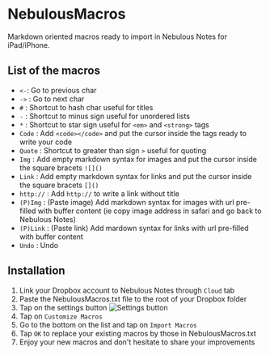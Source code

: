 NebulousMacros
==============

Markdown oriented macros ready to import in Nebulous Notes for iPad/iPhone.

## List of the macros
- `<-`: Go to previous char
- `->` : Go to next char
- `#` : Shortcut to hash char useful for titles
- `-` : Shortcut to minus sign useful for unordered lists
- `*` : Shortcut to star sign useful for `<em>` and `<strong>` tags
- `Code` : Add `<code></code>` and put the cursor inside the tags ready to write your code
- `Quote`  : Shortcut to greater than sign `>` useful for quoting
- `Img` : Add empty markdown syntax for images and put the cursor inside the square bracets `![]()`
- `Link` : Add empty markdown syntax for links and put the cursor inside the square bracets `[]()`
- `http://` : Add `http://` to write a link without title
- `(P)Img` : (Paste image) Add markdown syntax for images with url pre-filled with buffer content (ie copy image address in safari and go back to Nebulous Notes)
- `(P)Link` : (Paste link) Add mardown syntax for links with url pre-filled with buffer content
- `Undo` : Undo

## Installation
1. Link your Dropbox account to Nebulous Notes through `Cloud` tab
2. Paste the NebulousMacros.txt file to the root of your Dropbox folder
3. Tap on the settings button ![Settings button](http://nebulousapps.net/manual/6.0/settings.png)
4. Tap on `Customize Macros`
5. Go to the bottom on the list and tap on `Import Macros`
6. Tap `OK` to replace your existing macros by those in NebulousMacros.txt
7. Enjoy your new macros and don't hesitate to share your improvements

